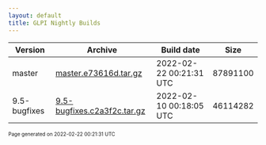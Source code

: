 ```yaml
---
layout: default
title: GLPI Nightly Builds
---
```


Version|Archive|Build date|Size
---|---|---|---
master|[master.e73616d.tar.gz](master.e73616d.tar.gz)|2022-02-22 00:21:31 UTC|87891100
9.5-bugfixes|[9.5-bugfixes.c2a3f2c.tar.gz](9.5-bugfixes.c2a3f2c.tar.gz)|2022-02-10 00:18:05 UTC|46114282

<font size="1">Page generated on 2022-02-22 00:21:31 UTC</font>
